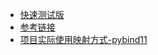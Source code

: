 - [快速测试版](https://blog.csdn.net/qq_25105061/article/details/112173430?ops_request_misc=%257B%2522request%255Fid%2522%253A%2522168904220216800211567299%2522%252C%2522scm%2522%253A%252220140713.130102334.pc%255Fall.%2522%257D&request_id=168904220216800211567299&biz_id=0&utm_medium=distribute.pc_search_result.none-task-blog-2~all~first_rank_ecpm_v1~rank_v31_ecpm-2-112173430-null-null.142^v88^control_2,239^v2^insert_chatgpt&utm_term=%E5%9C%A8python%E4%B9%8B%E4%B8%AD%E8%B0%83%E7%94%A8C%2B%2B%E4%BB%A3%E7%A0%81&spm=1018.2226.3001.4187)
- [参考链接](https://blog.csdn.net/zong596568821xp/article/details/81133511?ops_request_misc=&request_id=&biz_id=102&utm_term=%E5%9C%A8python%E4%B9%8B%E4%B8%AD%E8%B0%83%E7%94%A8C++%E4%BB%A3%E7%A0%81&utm_medium=distribute.pc_search_result.none-task-blog-2~all~sobaiduweb~default-1-81133511.142^v88^control_2,239^v2^insert_chatgpt&spm=1018.2226.3001.4187)
- [项目实际使用映射方式-pybind11](https://pybind11.readthedocs.io/en/stable/)

